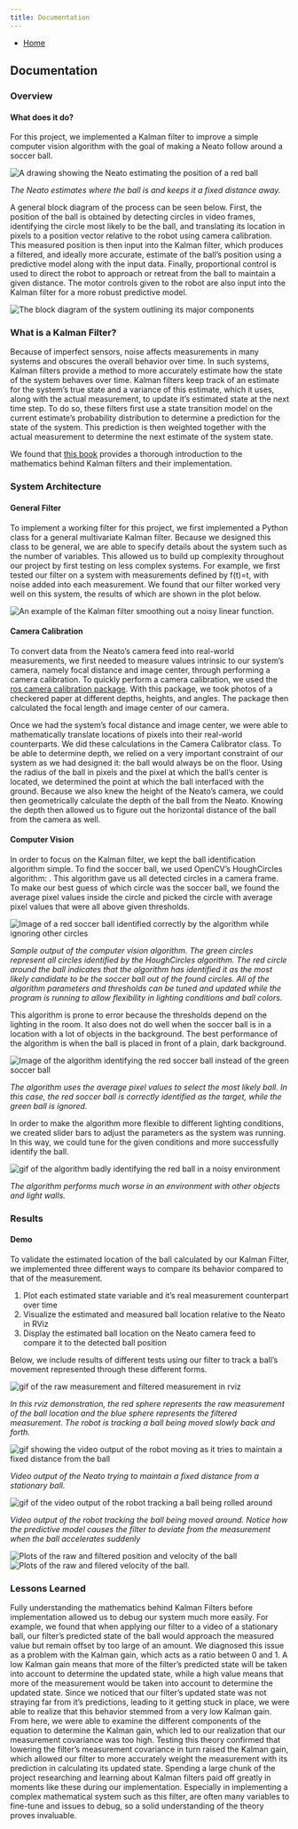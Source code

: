 ```yaml
---
title: Documentation
---
```


- [Home](index.md)

## Documentation
### Overview
#### What does it do?
For this project, we implemented  a Kalman filter to improve a simple computer vision algorithm with the goal of making a Neato follow around a soccer ball.

![A drawing showing the Neato estimating the position of a red ball](images/NeatoFindingBall.png)

*The Neato estimates where the ball is and keeps it a fixed distance away.*

A general block diagram of the process can be seen below. First, the position of the ball is obtained by detecting circles in video frames, identifying the circle most likely to be the ball, and translating its location in pixels to a position vector relative to the robot using camera calibration. This measured position is then input into the Kalman filter, which produces a filtered, and ideally more accurate, estimate of the ball’s position using a predictive model along with the input data. Finally, proportional control is used to direct the robot to approach or retreat from the ball to maintain a given distance. The motor controls given to the robot are also input into the Kalman filter for a more robust predictive model.

![The block diagram of the system outlining its major components](images/general_block_diagram.png)

### What is a Kalman Filter?

Because of imperfect sensors, noise affects measurements in many systems and obscures the overall behavior over time. In such systems, Kalman filters provide a method to more accurately estimate how the state of the system behaves over time. Kalman filters keep track of an estimate for the system’s true state and a variance of this estimate, which it uses, along with the actual measurement, to update it’s estimated state at the next time step. To do so, these filters first use a state transition model on the current estimate’s probability distribution to determine a prediction for the state of the system. This prediction is then weighted together with the actual measurement to determine the next estimate of the system state.


We found that [this book](https://github.com/rlabbe/Kalman-and-Bayesian-Filters-in-Python) provides a thorough introduction to the mathematics behind Kalman filters and their implementation.

### System Architecture

#### General Filter

To implement a working filter for this project, we first implemented a Python class for a general multivariate Kalman filter. Because we designed this class to be general, we are able to specify details about the system such as the number of variables. This allowed us to build up complexity throughout our project by first testing on less complex systems. For example, we first tested our filter on a system with measurements defined by f(t)=t, with noise added into each measurement. We found that our filter worked very well on this system, the results of which are shown in the plot below. 

![An example of the Kalman filter smoothing out a noisy linear function.](images/general_kalman_filter_example.png)

#### Camera Calibration

To convert data from the Neato’s camera feed into real-world measurements, we first needed to measure values intrinsic to our system’s camera, namely focal distance and image center, through performing a camera calibration. To quickly perform a camera calibration, we used the [ros camera calibration package](http://wiki.ros.org/camera_calibration). With this package, we took photos of a checkered paper at different depths, heights, and angles. The package then calculated the focal length and image center of our camera.

Once we had the system’s focal distance and image center, we were able to mathematically translate locations of pixels into their real-world counterparts. We did these calculations in the Camera Calibrator class. To be able to determine depth, we relied on a very important constraint of our system as we had designed it: the ball would always be on the floor. Using the radius of the ball in pixels and the pixel at which the ball’s center is located, we determined the point at which the ball interfaced with the ground. Because we also knew the height of the Neato’s camera, we could then geometrically calculate the depth of the ball from the Neato. Knowing the depth then allowed us to figure out the horizontal distance of the ball from the camera as well.

#### Computer Vision

In order to focus on the Kalman filter, we kept the ball identification algorithm simple. To find the soccer ball, we used OpenCV’s HoughCircles algorithm: [](https://docs.opencv.org/2.4/modules/imgproc/doc/feature_detection.html#houghcircles). This algorithm gave us all detected circles in a camera frame. To make our best guess of which circle was the soccer ball, we found the average pixel values inside the circle and picked the circle with average pixel values that were all above given thresholds. 

![Image of a red soccer ball identified correctly by the algorithm while ignoring other circles](images/one_ball.png)

*Sample output of the computer vision algorithm. The green circles represent all circles identified by the HoughCircles algorithm. The red circle around the ball indicates that the algorithm has identified it as the most likely candidate to be the soccer ball out of the found circles. All of the algorithm parameters and thresholds can be tuned and updated while the program is running to allow flexibility in lighting conditions and ball colors.*

This algorithm is prone to error because the thresholds depend on the lighting in the room. It also does not do well when the soccer ball is in a location with a lot of objects in the background. The best performance of the algorithm is when the ball is placed in front of a plain, dark background.

![Image of the algorithm identifying the red soccer ball instead of the green soccer ball](images/two_balls.png)

*The algorithm uses the average pixel values to select the most likely ball. In this case, the red soccer ball is correctly identified as the target, while the green ball is ignored.*

In order to make the algorithm more flexible to different lighting conditions, we created slider bars to adjust the parameters as the system was running. In this way, we could tune for the given conditions and more successfully identify the ball.

![gif of the algorithm badly identifying the red ball in a noisy environment](images/noisy_cv.gif)

*The algorithm performs much worse in an environment with other objects and light walls.*

### Results

#### Demo

To validate the estimated location of the ball calculated by our Kalman Filter, we implemented three different ways to compare its behavior compared to that of the measurement.

1. Plot each estimated state variable and it’s real measurement counterpart over time
2. Visualize the estimated and measured ball location relative to the Neato in RViz 
3. Display the estimated ball location on the Neato camera feed to compare it to the detected ball position

Below, we include results of different tests using our filter to track a ball’s movement represented through these different forms.

![gif of the raw measurement and filtered measurement in rviz](rviz_demo.gif)

*In this rviz demonstration, the red sphere represents the raw measurement of the ball location and the blue sphere represents the filtered measurement. The robot is tracking a ball being moved slowly back and forth.*

![gif showing the video output of the robot moving as it tries to maintain a fixed distance from the ball](images/stationary_ball.gif)

*Video output of the Neato trying to maintain a fixed distance from a stationary ball.*

![gif of the video output of the robot tracking a ball being rolled around](images/moving_ball.gif)

*Video output of the robot tracking the ball being moved around. Notice how the predictive model causes the filter to deviate from the measurement when the ball accelerates suddenly*

![Plots of the raw and filtered position and velocity of the ball](images/all_states_plots.png)
![Plots of the raw and filered velocity of the ball.](images/velocity_only_plots.png)

### Lessons Learned

Fully understanding the mathematics behind Kalman Filters before implementation allowed us to debug our system much more easily. For example, we found that when applying our filter to a video of a stationary ball, our filter’s predicted state of the ball would approach the measured value but remain offset by too large of an amount. We diagnosed this issue as a problem with the Kalman gain, which acts as a ratio between 0 and 1. A low Kalman gain means that more of the filter’s predicted state will be taken into account to determine the updated state, while a high value means that more of the measurement would be taken into account to determine the updated state. Since we noticed that our filter’s updated state was not straying far from it’s predictions, leading to it getting stuck in place, we were able to realize that this behavior stemmed from a very low Kalman gain. From here, we were able to examine the different components of the equation to determine the Kalman gain, which led to our realization that our measurement covariance was too high. Testing this theory confirmed that lowering the filter’s measurement covariance in turn raised the Kalman gain, which allowed our filter to more accurately weight the measurement with its prediction in calculating its updated state. Spending a large chunk of the project researching and learning about Kalman filters paid off greatly in moments like these during our implementation. Especially in implementing a complex mathematical system such as this filter, are often many  variables to fine-tune and issues to debug, so a solid understanding of the theory proves invaluable.
